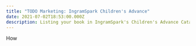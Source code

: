 ```yaml
---
title: "TODO Marketing: IngramSpark Children's Advance"
date: 2021-07-02T18:53:00.000Z
description: Listing your book in IngramSpark's Children's Advance Catalog
---
```

How